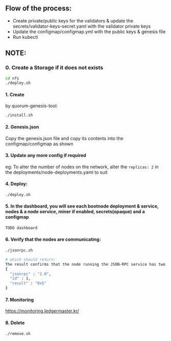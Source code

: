 ## Flow of the process:

- Create private/public keys for the validators & update the secrets/validator-keys-secret.yaml with the validator private keys
- Update the configmap/configmap.yml with the public keys & genesis file
- Run kubectl

## NOTE:

### 0. Create a Storage if it does not exists

```bash
cd nfs
./deploy.sh
```

#### 1. Create

by quorum-genesis-tool:

```bash
./install.sh
```

#### 2. Genesis.json

Copy the genesis.json file and copy its contents into the configmap/configmap as shown

#### 3. Update any more config if required

eg: To alter the number of nodes on the network, alter the `replicas: 2` in the deployments/node-deployments.yaml to suit

#### 4. Deploy:

```bash
./deploy.sh
```

#### 5. In the dashboard, you will see each bootnode deployment & service, nodes & a node service, miner if enabled, secrets(opaque) and a configmap

```bash
TODO dashboard
```

#### 6. Verify that the nodes are communicating:

```bash
./jsonrpc.sh

# which should return:
The result confirms that the node running the JSON-RPC service has two peers:
{
  "jsonrpc" : "2.0",
  "id" : 1,
  "result" : "0x5"
}

```

#### 7. Monitoring

https://monitoring.ledgermaster.kr/

#### 8. Delete

```
./remove.sh
```
